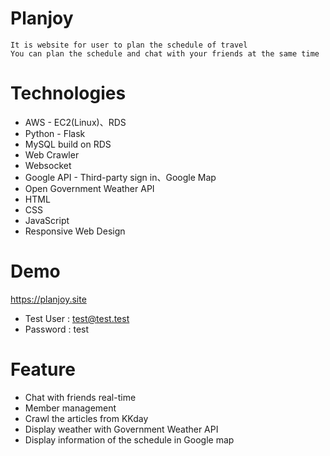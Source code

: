 # Planjoy
```
It is website for user to plan the schedule of travel
You can plan the schedule and chat with your friends at the same time
```
# Technologies
* AWS - EC2(Linux)、RDS
* Python - Flask
* MySQL build on RDS
* Web Crawler 
* Websocket
* Google API - Third-party sign in、Google Map
* Open Government Weather API
* HTML
* CSS
* JavaScript
* Responsive Web Design 

# Demo
https://planjoy.site
* Test User : test@test.test
* Password : test

# Feature
* Chat with friends real-time
* Member management
* Crawl the articles from KKday
* Display weather with Government Weather API
* Display information of the schedule in Google map
